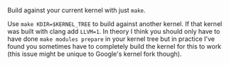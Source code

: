 Build against your current kernel with just `make`.

Use `make KDIR=$KERNEL_TREE` to build against another kernel. If that kernel was
built with clang add `LLVM=1`. In theory I think you should only have to have
done `make modules prepare` in your kernel tree but in practice I've found you
sometimes have to completely build the kernel for this to work (this issue might
be unique to Google's kernel fork though).